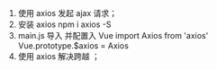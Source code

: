 1. 使用 axios 发起 ajax 请求；
  1. 安装 axios 
  npm i axios -S
  2. main.js 导入 并配置入 Vue
  import Axios from 'axios'
  Vue.prototype.$axios = Axios
2. 使用 axios 解决跨越 ；
